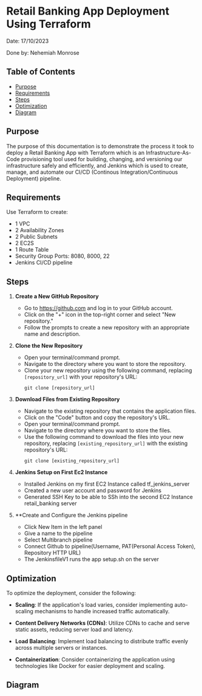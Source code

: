 # Retail Banking App Deployment Using Terraform

Date: 17/10/2023

Done by: Nehemiah Monrose

## Table of Contents
- [Purpose](#purpose)
- [Requirements](#requirements)
- [Steps](#steps)
- [Optimization](#optimization)
- [Diagram](#diagram)




## Purpose

The purpose of this documentation is to demonstrate the process it took to deploy a Retail Banking App with Terraform which is an Infrastructure-As-Code provisioning tool used for building, changing, and versioning our infrastructure safely and efficiently, and Jenkins which is used to create, manage, and automate our CI/CD (Continous Integration/Continuous Deployment) pipeline.

## Requirements
Use Terraform to create:
- 1 VPC
- 2 Availability Zones
- 2 Public Subnets
- 2 EC2S
- 1 Route Table
- Security Group Ports: 8080, 8000, 22
- Jenkins CI/CD pipeline


## Steps

1. **Create a New GitHub Repository**
   - Go to https://github.com and log in to your GitHub account.
   - Click on the "+" icon in the top-right corner and select "New repository."
   - Follow the prompts to create a new repository with an appropriate name and description.
   
2. **Clone the New Repository**
   - Open your terminal/command prompt.
   - Navigate to the directory where you want to store the repository.
   - Clone your new repository using the following command, replacing `[repository_url]` with your repository's URL:
     ```
     git clone [repository_url]
     ```

3. **Download Files from Existing Repository**
   - Navigate to the existing repository that contains the application files.
   - Click on the "Code" button and copy the repository's URL.
   - Open your terminal/command prompt.
   - Navigate to the directory where you want to store the files.
   - Use the following command to download the files into your new repository, replacing `[existing_repository_url]` with the existing repository's URL:
     ```
     git clone [existing_repository_url]
     ```


4. **Jenkins Setup on First Ec2 Instance**
   - Installed Jenkins on my first EC2 Instance called tf_jenkins_server
   - Created a new user account and password for Jenkins
   - Generated SSH Key to be able to SSh into the second EC2 Instance retail_banking server
  
8. **Create and Configure the Jenkins pipeline
   - Click New Item in the left panel
   - Give a name to the pipeline
   - Select Multibranch pipeline
   - Connect Github to pipeline(Username, PAT(Personal Access Token), Repository HTTP URL)
   - The JenkinsfileV1 runs the app setup.sh on the server

## Optimization

To optimize the deployment, consider the following:

- **Scaling**: If the application's load varies, consider implementing auto-scaling mechanisms to handle increased traffic automatically.

- **Content Delivery Networks (CDNs)**: Utilize CDNs to cache and serve static assets, reducing server load and latency.

- **Load Balancing**: Implement load balancing to distribute traffic evenly across multiple servers or instances.

- **Containerization**: Consider containerizing the application using technologies like Docker for easier deployment and scaling.


## Diagram
